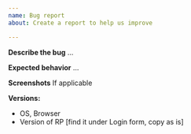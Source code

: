 ```yaml
---
name: Bug report
about: Create a report to help us improve

---
```


**Describe the bug**
...

**Expected behavior**
...

**Screenshots**
If applicable

**Versions:**
 - OS, Browser
 - Version of RP [find it under Login form, copy as is]
